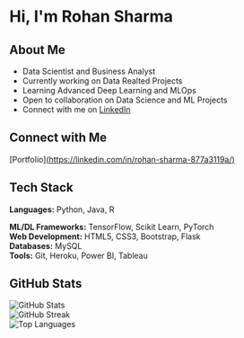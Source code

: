 # Hi, I'm Rohan Sharma

## About Me
- Data Scientist and Business Analyst
- Currently working on Data Realted Projects
- Learning Advanced Deep Learning and MLOps
- Open to collaboration on Data Science and ML Projects
- Connect with me on [LinkedIn](https://linkedin.com/in/rohan-sharma-877a3119a/)

## Connect with Me
[Portfolio][(https://linkedin.com/in/rohan-sharma-877a3119a/)](https://rohansharma4050.github.io/Rohan-Portfolio/)

## Tech Stack
**Languages:** Python, Java, R 

**ML/DL Frameworks:** TensorFlow, Scikit Learn, PyTorch  
**Web Development:** HTML5, CSS3, Bootstrap, Flask  
**Databases:** MySQL  
**Tools:** Git, Heroku, Power BI, Tableau  

## GitHub Stats
![GitHub Stats](https://github-readme-stats.vercel.app/api?username=rohansharma4050&show_icons=true)  
![GitHub Streak](https://github-readme-streak-stats.herokuapp.com/?user=rohansharma4050)  
![Top Languages](https://github-readme-stats.vercel.app/api/top-langs/?username=rohansharma4050&layout=compact)  


